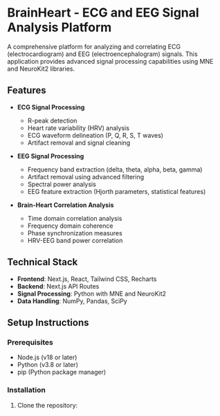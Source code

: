 # BrainHeart - ECG and EEG Signal Analysis Platform

A comprehensive platform for analyzing and correlating ECG (electrocardiogram) and EEG (electroencephalogram) signals. This application provides advanced signal processing capabilities using MNE and NeuroKit2 libraries.

## Features

- **ECG Signal Processing**
  - R-peak detection
  - Heart rate variability (HRV) analysis
  - ECG waveform delineation (P, Q, R, S, T waves)
  - Artifact removal and signal cleaning

- **EEG Signal Processing**
  - Frequency band extraction (delta, theta, alpha, beta, gamma)
  - Artifact removal using advanced filtering
  - Spectral power analysis
  - EEG feature extraction (Hjorth parameters, statistical features)

- **Brain-Heart Correlation Analysis**
  - Time domain correlation analysis
  - Frequency domain coherence
  - Phase synchronization measures
  - HRV-EEG band power correlation

## Technical Stack

- **Frontend**: Next.js, React, Tailwind CSS, Recharts
- **Backend**: Next.js API Routes
- **Signal Processing**: Python with MNE and NeuroKit2
- **Data Handling**: NumPy, Pandas, SciPy

## Setup Instructions

### Prerequisites

- Node.js (v18 or later)
- Python (v3.8 or later)
- pip (Python package manager)

### Installation

1. Clone the repository:

